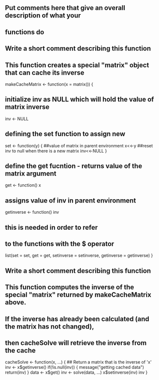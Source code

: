 ## Put comments here that give an overall description of what your
## functions do

## Write a short comment describing this function

## This function creates a special "matrix" object that can cache its inverse
  

makeCacheMatrix <- function(x = matrix()) {
  ## initialize inv as NULL which will hold the value of matrix inverse
  inv <- NULL
  ## defining the set function to assign new
  set <- function(y) {
    ##value of matrix in parent environment
    x<<-y
    ##reset inv to null when there is a new matrix
    inv<<-NULL
  }
  ## define the get fucntion - returns value of the matrix argument
   get <- function() x  
  ## assigns value of inv in parent environment
   getinverse <- function() inv 
   ## this is needed in order to refer 
   ## to the functions with the $ operator                                                                                 
   list(set = set, get = get, setinverse = setinverse, getinverse = getinverse)
}

## Write a short comment describing this function

## This function computes the inverse of the special "matrix" returned by makeCacheMatrix above.
## If the inverse has already been calculated (and the matrix has not changed),
## then cacheSolve will retrieve the inverse from the cache
  

cacheSolve <- function(x, ...) {
        ## Return a matrix that is the inverse of 'x'
  inv <- x$getinverse()
     if(!is.null(inv)) {
           message("getting cached data")
           return(inv)
       }
     data <- x$get()
     inv <- solve(data, ...)
     x$setinverse(inv)
     inv
}

